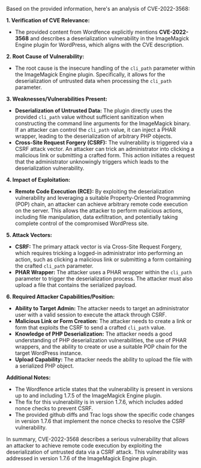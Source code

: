 Based on the provided information, here's an analysis of CVE-2022-3568:

**1. Verification of CVE Relevance:**

*   The provided content from Wordfence explicitly mentions **CVE-2022-3568** and describes a deserialization vulnerability in the ImageMagick Engine plugin for WordPress, which aligns with the CVE description.

**2. Root Cause of Vulnerability:**

*   The root cause is the insecure handling of the `cli_path` parameter within the ImageMagick Engine plugin. Specifically, it allows for the deserialization of untrusted data when processing the `cli_path` parameter.

**3. Weaknesses/Vulnerabilities Present:**

*   **Deserialization of Untrusted Data:** The plugin directly uses the provided `cli_path` value without sufficient sanitization when constructing the command line arguments for the ImageMagick binary. If an attacker can control the `cli_path` value, it can inject a PHAR wrapper, leading to the deserialization of arbitrary PHP objects.
*   **Cross-Site Request Forgery (CSRF):** The vulnerability is triggered via a CSRF attack vector. An attacker can trick an administrator into clicking a malicious link or submitting a crafted form. This action initiates a request that the administrator unknowingly triggers which leads to the deserialization vulnerability.

**4. Impact of Exploitation:**

*   **Remote Code Execution (RCE):** By exploiting the deserialization vulnerability and leveraging a suitable Property-Oriented Programming (POP) chain, an attacker can achieve arbitrary remote code execution on the server. This allows the attacker to perform malicious actions, including file manipulation, data exfiltration, and potentially taking complete control of the compromised WordPress site.

**5. Attack Vectors:**

*   **CSRF:** The primary attack vector is via Cross-Site Request Forgery, which requires tricking a logged-in administrator into performing an action, such as clicking a malicious link or submitting a form containing the crafted `cli_path` parameter.
*   **PHAR Wrapper:** The attacker uses a PHAR wrapper within the `cli_path` parameter to trigger the deserialization process. The attacker must also upload a file that contains the serialized payload.

**6. Required Attacker Capabilities/Position:**

*   **Ability to Target Admin:** The attacker needs to target an administrator user with a valid session to execute the attack through CSRF.
*   **Malicious Link or Form Creation:** The attacker needs to create a link or form that exploits the CSRF to send a crafted `cli_path` value.
*   **Knowledge of PHP Deserialization:** The attacker needs a good understanding of PHP deserialization vulnerabilities, the use of PHAR wrappers, and the ability to create or use a suitable POP chain for the target WordPress instance.
*   **Upload Capability:** The attacker needs the ability to upload the file with a serialized PHP object.

**Additional Notes:**
*   The Wordfence article states that the vulnerability is present in versions up to and including 1.7.5 of the ImageMagick Engine plugin.
*   The fix for this vulnerability is in version 1.7.6, which includes added nonce checks to prevent CSRF.
*   The provided github diffs and Trac logs show the specific code changes in version 1.7.6 that implement the nonce checks to resolve the CSRF vulnerability.

In summary, CVE-2022-3568 describes a serious vulnerability that allows an attacker to achieve remote code execution by exploiting the deserialization of untrusted data via a CSRF attack. This vulnerability was addressed in version 1.7.6 of the ImageMagick Engine plugin.